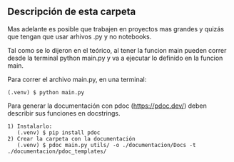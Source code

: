 Descripción de esta carpeta
--------------------
Mas adelante es posible que trabajen en proyectos mas grandes y quizás que tengan que usar arhivos .py y no notebooks.

Tal como se lo dijeron en el teórico, al tener la funcion main pueden correr desde la terminal python main.py y 
va a ejecutar lo definido en la funcion main.

Para correr el archivo main.py, en una terminal:

    (.venv) $ python main.py

Para generar la documentación con pdoc (https://pdoc.dev/) deben describir sus funciones en docstrings.
 
    1) Instalarlo:
       (.venv) $ pip install pdoc
    2) Crear la carpeta con la documentación
       (.venv) $ pdoc main.py utils/ -o ./documentacion/Docs -t ./documentacion/pdoc_templates/
